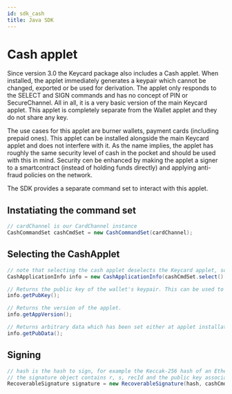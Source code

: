 ```yaml
---
id: sdk_cash
title: Java SDK
---
```


# Cash applet

Since version 3.0 the Keycard package also includes a Cash applet. When installed, the applet immediately generates a keypair which cannot be changed, exported or be used for derivation. The applet only responds to the SELECT and SIGN commands and has no concept of PIN or SecureChannel. All in all, it is a very basic version of the main Keycard applet. This applet is completely separate from the Wallet applet and they do not share any key.

The use cases for this applet are burner wallets, payment cards (including prepaid ones). This applet can be installed alongside the main Keycard applet and does not interfere with it. As the name implies, the applet has roughly the same security level of cash in the pocket and should be used with this in mind. Security cen be enhanced by making the applet a signer to a smartcontract (instead of holding funds directly) and applying anti-fraud policies on the network.

The SDK provides a separate command set to interact with this applet.

## Instatiating the command set

```java
// cardChannel is our CardChannel instance
CashCommandSet cashCmdSet = new CashCommandSet(cardChannel);
```

## Selecting the CashApplet

```java
// note that selecting the cash applet deselects the Keycard applet, so if you use both command sets make sure you invoke select every time you want to switch application
CashApplicationInfo info = new CashApplicationInfo(cashCmdSet.select().checkOK().getData());

// Returns the public key of the wallet's keypair. This can be used to calculate the Ethereum address.
info.getPubKey();

// Returns the version of the applet.
info.getAppVersion();

// Returns arbitrary data which has been set either at applet installation or through the STORE DATA command in the Keycard applet
info.getPubData();
```

## Signing
```java
// hash is the hash to sign, for example the Keccak-256 hash of an Ethereum transaction
// the signature object contains r, s, recId and the public key associated to this signature
RecoverableSignature signature = new RecoverableSignature(hash, cashCmdSet.sign(hash).checkOK().getData());
```